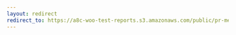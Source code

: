 ```yaml
---
layout: redirect
redirect_to: https://a8c-woo-test-reports.s3.amazonaws.com/public/pr-merge/44932/e2e/index.html
---
```

